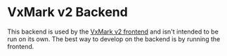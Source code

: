 # VxMark v2 Backend

This backend is used by the [VxMark v2 frontend](../frontend) and isn't intended
to be run on its own. The best way to develop on the backend is by running the
frontend.
